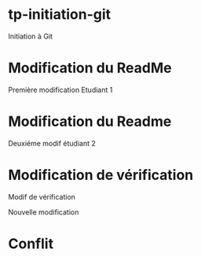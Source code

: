# tp-initiation-git
Initiation à Git
# Modification du ReadMe
Première modification Etudiant 1

# Modification du Readme
Deuxiéme modif étudiant 2

# Modification de vérification
 Modif de vérification

Nouvelle modification
# Conflit
